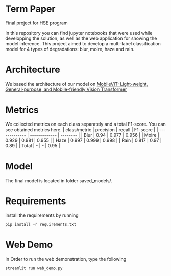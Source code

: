 # Term Paper
Final project for HSE program

In this repository you can find jupyter notebooks that were used while developping the solution, as well as the web application for showing the model inference.
This project aimed to develop a multi-label classification model for 4 types of degradations: blur, moire, haze and rain.

# Architecture

We based the architecture of our model on [MobileViT: Light-weight, General-purpose, and Mobile-friendly Vision Transformer](https://arxiv.org/abs/2110.02178)

# Metrics

We collected metrics on each class separately and a total F1-score. You can see obtained metrics here.
| class/metric     | precision      | recall     | F1-score |
| ------------- | ------------- | -------- |
| Blur          | 0.94         | 0.977  | 0.956 |
| Moire          | 0.929         | 0.981  | 0.955 |
| Haze          | 0.997         | 0.999  | 0.998 |
| Rain          | 0.817         | 0.97  | 0.89 |
| Total          | -         | -  | 0.95 |

# Model
The final model is located in folder saved_models/.

# Requirements
install the requirements by running 
```code
pip install -r requirements.txt
```

# Web Demo
In Order to run the web demonstration, type the following
```code
streamlit run web_demo.py
```
